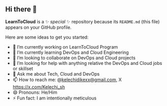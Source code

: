 ## Hi there 👋


**LearnToCloud** is a ✨ _special_ ✨ repository because its `README.md` (this file) appears on your GitHub profile.

Here are some ideas to get you started:

- 🔭 I’m currently working on LearnToCloud Program
- 🌱 I’m currently learning DevOps and Cloud Engineering
- 👯 I’m looking to collaborate on DevOps and Cloud projects
- 🤔 I’m looking for help with anything relative the DevOps and Cloud jobs or skillset
- 💬 Ask me about Tech, Cloud and DevOps
- 📫 How to reach me: @kelechidikexx@gmail.com, X https://x.com/Kelechi_sh
- 😄 Pronouns: He/Him
- ⚡ Fun fact: I am intentionally meticulous
